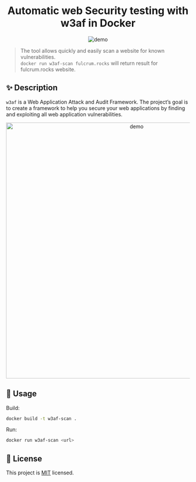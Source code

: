 <h1 align="center">Automatic web Security testing with w3af in Docker</h1>
<p align="center">
<img align="center" src="http://ForTheBadge.com/images/badges/made-with-python.svg" alt="demo"/>
</p>

> The tool allows quickly and easily scan a website for known vulnerabilities. <br /> `docker run w3af-scan fulcrum.rocks` will return result for fulcrum.rocks website.

## ✨ Description

`w3af` is a Web Application Attack and Audit Framework. The project’s goal is to create a framework to help you secure your web applications by finding and exploiting all web application vulnerabilities.

<p align="center">
  <img width="700" align="center" src="https://i.imgur.com/4BEv5yVl.png" alt="demo"/>
</p>

## 🚀 Usage

Build:

```sh
docker build -t w3af-scan .
```

Run:

```sh
docker run w3af-scan <url>
```

## 📝 License

This project is [MIT](https://github.com/kefranabg/readme-md-generator/blob/master/LICENSE) licensed.
